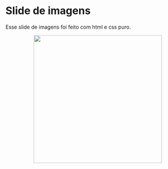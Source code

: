 # Slide de imagens

Esse slide de imagens foi feito com html e css puro.

<div align="center">
  <img src="https://user-images.githubusercontent.com/124575968/227668471-7ec063ae-2215-4b2b-bfd9-ce8eda88d1c9.png" height="350"/>
</div>